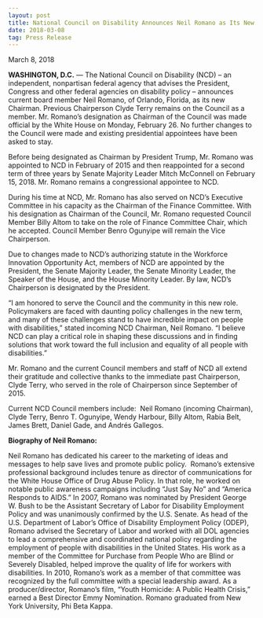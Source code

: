 ```yaml
---
layout: post
title: National Council on Disability Announces Neil Romano as Its New Chairman
date: 2018-03-08
tag: Press Release
---
```

March 8, 2018

**WASHINGTON, D.C.** — The National Council on Disability (NCD) – an independent, nonpartisan federal agency that advises the President, Congress and other federal agencies on disability policy – announces current board member Neil Romano, of Orlando, Florida, as its new Chairman. Previous Chairperson Clyde Terry remains on the Council as a member. Mr. Romano’s designation as Chairman of the Council was made official by the White House on Monday, February 26. No further changes to the Council were made and existing presidential appointees have been asked to stay.

Before being designated as Chairman by President Trump, Mr. Romano was appointed to NCD in February of 2015 and then reappointed for a second term of three years by Senate Majority Leader Mitch McConnell on February 15, 2018. Mr. Romano remains a congressional appointee to NCD.   

During his time at NCD, Mr. Romano has also served on NCD’s Executive Committee in his capacity as the Chairman of the Finance Committee. With his designation as Chairman of the Council, Mr. Romano requested Council Member Billy Altom to take on the role of Finance Committee Chair, which he accepted. Council Member Benro Ogunyipe will remain the Vice Chairperson.

Due to changes made to NCD’s authorizing statute in the Workforce Innovation Opportunity Act, members of NCD are appointed by the President, the Senate Majority Leader, the Senate Minority Leader, the Speaker of the House, and the House Minority Leader. By law, NCD’s Chairperson is designated by the President.

“I am honored to serve the Council and the community in this new role. Policymakers are faced with daunting policy challenges in the new term, and many of these challenges stand to have incredible impact on people with disabilities,” stated incoming NCD Chairman, Neil Romano. “I believe NCD can play a critical role in shaping these discussions and in finding solutions that work toward the full inclusion and equality of all people with disabilities.”

Mr. Romano and the current Council members and staff of NCD all extend their gratitude and collective thanks to the immediate past Chairperson, Clyde Terry, who served in the role of Chairperson since September of 2015.

Current NCD Council members include:  Neil Romano (incoming Chairman), Clyde Terry, Benro T. Ogunyipe, Wendy Harbour, Billy Altom, Rabia Belt, James Brett, Daniel Gade, and Andrés Gallegos.

**Biography of Neil Romano:**

Neil Romano has dedicated his career to the marketing of ideas and messages to help save lives and promote public policy.  Romano’s extensive professional background includes tenure as director of communications for the White House Office of Drug Abuse Policy. In that role, he worked on notable public awareness campaigns including “Just Say No” and “America Responds to AIDS.” In 2007, Romano was nominated by President George W. Bush to be the Assistant Secretary of Labor for Disability Employment Policy and was unanimously confirmed by the U.S. Senate. As head of the U.S. Department of Labor’s Office of Disability Employment Policy (ODEP), Romano advised the Secretary of Labor and worked with all DOL agencies to lead a comprehensive and coordinated national policy regarding the employment of people with disabilities in the United States. His work as a member of the Committee for Purchase from People Who are Blind or Severely Disabled, helped improve the quality of life for workers with disabilities. In 2010, Romano’s work as a member of that committee was recognized by the full committee with a special leadership award. As a producer/director, Romano’s film, “Youth Homicide: A Public Health Crisis,” earned a Best Director Emmy Nomination. Romano graduated from New York University, Phi Beta Kappa.